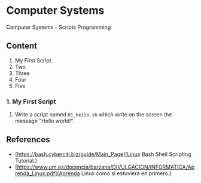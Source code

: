 # Computer Systems
Computer Systems - Scripts Programming

## Content
1. My First Script.
2. Two
3. Three
4. Four
5. Five

### 1. My First Script
1. Write a script named `01_hello.sh` which write on the screen the message "Hello world!".

## References
- [https://bash.cyberciti.biz/guide/Main_Page](Linux Bash Shell Scripting Tutorial.)
- [https://www.um.es/docencia/barzana/DIVULGACION/INFORMATICA/Aprenda_Linux.pdf](Aprenda Linux como si estuviera en primero.)

